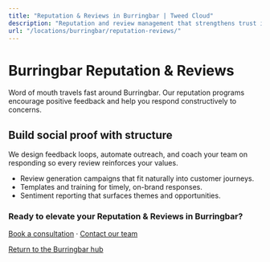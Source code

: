 ```yaml
---
title: "Reputation & Reviews in Burringbar | Tweed Cloud"
description: "Reputation and review management that strengthens trust in Burringbar."
url: "/locations/burringbar/reputation-reviews/"
---
```


# Burringbar Reputation & Reviews

Word of mouth travels fast around Burringbar. Our reputation programs encourage positive feedback and help you respond constructively to concerns.

## Build social proof with structure

We design feedback loops, automate outreach, and coach your team on responding so every review reinforces your values.

- Review generation campaigns that fit naturally into customer journeys.
- Templates and training for timely, on-brand responses.
- Sentiment reporting that surfaces themes and opportunities.

### Ready to elevate your Reputation & Reviews in Burringbar?

[Book a consultation](/consultation/) · [Contact our team](/contact/)

[Return to the Burringbar hub](/locations/burringbar/)

